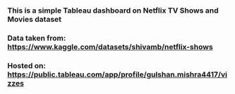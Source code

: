 ### This is a simple Tableau dashboard on Netflix TV Shows and Movies dataset  
### Data taken from: https://www.kaggle.com/datasets/shivamb/netflix-shows  
### Hosted on: https://public.tableau.com/app/profile/gulshan.mishra4417/vizzes
